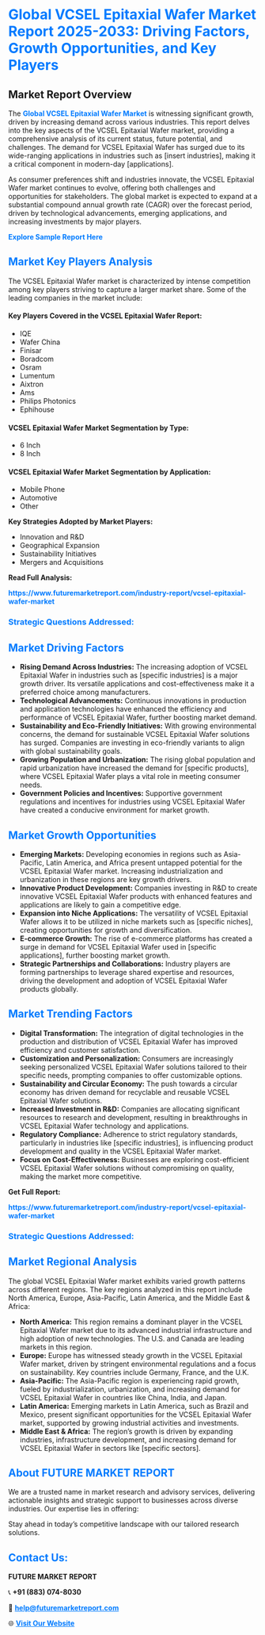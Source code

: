 <h1 style="color: #007BFF;">Global VCSEL Epitaxial Wafer Market Report 2025-2033: Driving Factors, Growth Opportunities, and Key Players</h1>

<section id="overview">
<h2>Market Report Overview</h2>
<p>The <a href="https://www.futuremarketreport.com/industry-report/vcsel-epitaxial-wafer-market" style="color: #007BFF; text-decoration: none;"><strong>Global VCSEL Epitaxial Wafer Market</strong></a> is witnessing significant growth, driven by increasing demand across various industries. This report delves into the key aspects of the VCSEL Epitaxial Wafer market, providing a comprehensive analysis of its current status, future potential, and challenges. The demand for VCSEL Epitaxial Wafer has surged due to its wide-ranging applications in industries such as [insert industries], making it a critical component in modern-day [applications].</p>
<p>As consumer preferences shift and industries innovate, the VCSEL Epitaxial Wafer market continues to evolve, offering both challenges and opportunities for stakeholders. The global market is expected to expand at a substantial compound annual growth rate (CAGR) over the forecast period, driven by technological advancements, emerging applications, and increasing investments by major players.</p>
</section>

<section id="overview">
<p><a href="https://www.futuremarketreport.com/request-sample/reportId=115701" style="color: #007BFF; text-decoration: none;"><strong>Explore Sample Report Here</strong></a></p>
</section>

<section id="key-players">
<h2 style="color: #007BFF;">Market Key Players Analysis</h2>
<p>The VCSEL Epitaxial Wafer market is characterized by intense competition among key players striving to capture a larger market share. Some of the leading companies in the market include:</p>
<h4>Key Players Covered in the VCSEL Epitaxial Wafer Report:</h4>
<ul><li>IQE</li><li>Wafer China</li><li>Finisar</li><li>Boradcom</li><li>Osram</li><li>Lumentum</li><li>Aixtron</li><li>Ams</li><li>Philips Photonics</li><li>Ephihouse</li></ul>
<h4>VCSEL Epitaxial Wafer Market Segmentation by Type:</h4>
<ul><li>6 Inch</li><li>8 Inch</li></ul>

<h4>VCSEL Epitaxial Wafer Market Segmentation by Application:</h4>
<ul><li>Mobile Phone</li><li>Automotive</li><li>Other</li></ul>
<p><strong>Key Strategies Adopted by Market Players:</strong></p>
<ul>
<li>Innovation and R&D</li>
<li>Geographical Expansion</li>
<li>Sustainability Initiatives</li>
<li>Mergers and Acquisitions</li>
</ul>
</section>

<section>
<p><strong>Read Full Analysis: </strong></p><a href="https://www.futuremarketreport.com/industry-report/vcsel-epitaxial-wafer-market" style="color: #007BFF; text-decoration: none;"><strong>https://www.futuremarketreport.com/industry-report/vcsel-epitaxial-wafer-market</strong></a>
<h3 style="color: #007BFF;">Strategic Questions Addressed:</h3>
</section>

<section id="driving-factors">
<h2 style="color: #007BFF;">Market Driving Factors</h2>
<ul>
<li><strong>Rising Demand Across Industries:</strong> The increasing adoption of VCSEL Epitaxial Wafer in industries such as [specific industries] is a major growth driver. Its versatile applications and cost-effectiveness make it a preferred choice among manufacturers.</li>
<li><strong>Technological Advancements:</strong> Continuous innovations in production and application technologies have enhanced the efficiency and performance of VCSEL Epitaxial Wafer, further boosting market demand.</li>
<li><strong>Sustainability and Eco-Friendly Initiatives:</strong> With growing environmental concerns, the demand for sustainable VCSEL Epitaxial Wafer solutions has surged. Companies are investing in eco-friendly variants to align with global sustainability goals.</li>
<li><strong>Growing Population and Urbanization:</strong> The rising global population and rapid urbanization have increased the demand for [specific products], where VCSEL Epitaxial Wafer plays a vital role in meeting consumer needs.</li>
<li><strong>Government Policies and Incentives:</strong> Supportive government regulations and incentives for industries using VCSEL Epitaxial Wafer have created a conducive environment for market growth.</li>
</ul>
</section>

<section id="growth-opportunities">
<h2 style="color: #007BFF;">Market Growth Opportunities</h2>
<ul>
<li><strong>Emerging Markets:</strong> Developing economies in regions such as Asia-Pacific, Latin America, and Africa present untapped potential for the VCSEL Epitaxial Wafer market. Increasing industrialization and urbanization in these regions are key growth drivers.</li>
<li><strong>Innovative Product Development:</strong> Companies investing in R&D to create innovative VCSEL Epitaxial Wafer products with enhanced features and applications are likely to gain a competitive edge.</li>
<li><strong>Expansion into Niche Applications:</strong> The versatility of VCSEL Epitaxial Wafer allows it to be utilized in niche markets such as [specific niches], creating opportunities for growth and diversification.</li>
<li><strong>E-commerce Growth:</strong> The rise of e-commerce platforms has created a surge in demand for VCSEL Epitaxial Wafer used in [specific applications], further boosting market growth.</li>
<li><strong>Strategic Partnerships and Collaborations:</strong> Industry players are forming partnerships to leverage shared expertise and resources, driving the development and adoption of VCSEL Epitaxial Wafer products globally.</li>
</ul>
</section>

<section id="trending-factors">
<h2 style="color: #007BFF;">Market Trending Factors</h2>
<ul>
<li><strong>Digital Transformation:</strong> The integration of digital technologies in the production and distribution of VCSEL Epitaxial Wafer has improved efficiency and customer satisfaction.</li>
<li><strong>Customization and Personalization:</strong> Consumers are increasingly seeking personalized VCSEL Epitaxial Wafer solutions tailored to their specific needs, prompting companies to offer customizable options.</li>
<li><strong>Sustainability and Circular Economy:</strong> The push towards a circular economy has driven demand for recyclable and reusable VCSEL Epitaxial Wafer solutions.</li>
<li><strong>Increased Investment in R&D:</strong> Companies are allocating significant resources to research and development, resulting in breakthroughs in VCSEL Epitaxial Wafer technology and applications.</li>
<li><strong>Regulatory Compliance:</strong> Adherence to strict regulatory standards, particularly in industries like [specific industries], is influencing product development and quality in the VCSEL Epitaxial Wafer market.</li>
<li><strong>Focus on Cost-Effectiveness:</strong> Businesses are exploring cost-efficient VCSEL Epitaxial Wafer solutions without compromising on quality, making the market more competitive.</li>
</ul>
</section>

<section>
<p><strong>Get Full Report: </strong></p><a href="https://www.futuremarketreport.com/industry-report/vcsel-epitaxial-wafer-market" style="color: #007BFF; text-decoration: none;"><strong>https://www.futuremarketreport.com/industry-report/vcsel-epitaxial-wafer-market</strong></a>
<h3 style="color: #007BFF;">Strategic Questions Addressed:</h3>
</section>


<section id="regional-analysis">
<h2 style="color: #007BFF;">Market Regional Analysis</h2>
<p>The global VCSEL Epitaxial Wafer market exhibits varied growth patterns across different regions. The key regions analyzed in this report include North America, Europe, Asia-Pacific, Latin America, and the Middle East & Africa:</p>
<ul>
<li><strong>North America:</strong> This region remains a dominant player in the VCSEL Epitaxial Wafer market due to its advanced industrial infrastructure and high adoption of new technologies. The U.S. and Canada are leading markets in this region.</li>
<li><strong>Europe:</strong> Europe has witnessed steady growth in the VCSEL Epitaxial Wafer market, driven by stringent environmental regulations and a focus on sustainability. Key countries include Germany, France, and the U.K.</li>
<li><strong>Asia-Pacific:</strong> The Asia-Pacific region is experiencing rapid growth, fueled by industrialization, urbanization, and increasing demand for VCSEL Epitaxial Wafer in countries like China, India, and Japan.</li>
<li><strong>Latin America:</strong> Emerging markets in Latin America, such as Brazil and Mexico, present significant opportunities for the VCSEL Epitaxial Wafer market, supported by growing industrial activities and investments.</li>
<li><strong>Middle East & Africa:</strong> The region’s growth is driven by expanding industries, infrastructure development, and increasing demand for VCSEL Epitaxial Wafer in sectors like [specific sectors].</li>
</ul>
</section>

<footer>
<h2 style="color: #007BFF;">About FUTURE MARKET REPORT</h2>
<p>We are a trusted name in market research and advisory services, delivering actionable insights and strategic support to businesses across diverse industries. Our expertise lies in offering:</p>

<p>Stay ahead in today’s competitive landscape with our tailored research solutions.</p>

<h2 style="color: #007BFF;">Contact Us:</h2>
<p><strong>FUTURE MARKET REPORT</strong></p>
<p>📞 <strong>+91 (883) 074-8030</strong></p>
<p>📧 <strong><a href="mailto:help@futuremarketreport.com" style="color: #007BFF;">help@futuremarketreport.com</a></strong></p>
<p>🌐 <strong><a href="https://www.futuremarketreport.com/" style="color: #007BFF;">Visit Our Website</a></strong></p>
</footer>